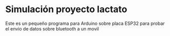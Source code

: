 # Simulación proyecto lactato

Este es un pequeño programa para Arduino sobre placa ESP32 para probar el envio de datos sobre bluetooth a un movil
